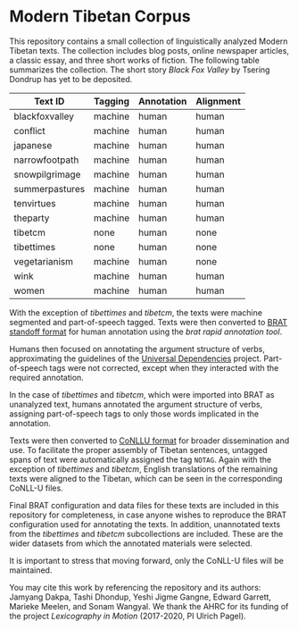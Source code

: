 # Modern Tibetan Corpus
This repository contains a small collection of linguistically analyzed Modern Tibetan texts. The collection includes blog posts, online newspaper articles, a classic essay, and three short works of fiction. The following table summarizes the collection. The short story _Black Fox Valley_ by Tsering Dondrup has yet to be deposited.

Text ID | Tagging | Annotation | Alignment
------- | ------- | ---------- | ---------
blackfoxvalley | machine | human | human 
conflict | machine | human | human
japanese | machine | human | human
narrowfootpath | machine | human | human
snowpilgrimage | machine | human | human
summerpastures | machine | human | human
tenvirtues | machine | human | human
theparty | machine | human | human
tibetcm | none | human | none
tibettimes | none | human | none
vegetarianism | machine | human | none
wink | machine | human | human
women | machine | human | human

With the exception of _tibettimes_ and _tibetcm_, the texts were machine segmented and part-of-speech tagged. Texts were then converted to [BRAT standoff format](https://brat.nlplab.org/standoff.html) for human annotation using the _brat rapid annotation tool_.

Humans then focused on annotating the argument structure of verbs, approximating the guidelines of the [Universal Dependencies](https://universaldependencies.org/u/dep/) project. Part-of-speech tags were not corrected, except when they interacted with the required annotation.

In the case of _tibettimes_ and _tibetcm_, which were imported into BRAT as unanalyzed text, humans annotated the argument structure of verbs, assigning part-of-speech tags to only those words implicated in the annotation.

Texts were then converted to [CoNLLU format](https://universaldependencies.org/format.html) for broader dissemination and use. To facilitate the proper assembly of Tibetan sentences, untagged spans of text were automatically assigned the tag ```NOTAG```. Again with the exception of _tibettimes_ and _tibetcm_, English translations of the remaining texts were aligned to the Tibetan, which can be seen in the corresponding CoNLL-U files.

Final BRAT configuration and data files for these texts are included in this repository for completeness, in case anyone wishes to reproduce the BRAT configuration used for annotating the texts. In addition, unannotated texts from the _tibettimes_ and _tibetcm_ subcollections are included. These are the wider datasets from which the annotated materials were selected.

It is important to stress that moving forward, only the CoNLL-U files will be maintained.

You may cite this work by referencing the repository and its authors: Jamyang Dakpa, Tashi Dhondup, Yeshi Jigme Gangne, Edward Garrett, Marieke Meelen, and Sonam Wangyal. We thank the AHRC for its funding of the project _Lexicography in Motion_ (2017-2020, PI Ulrich Pagel).

